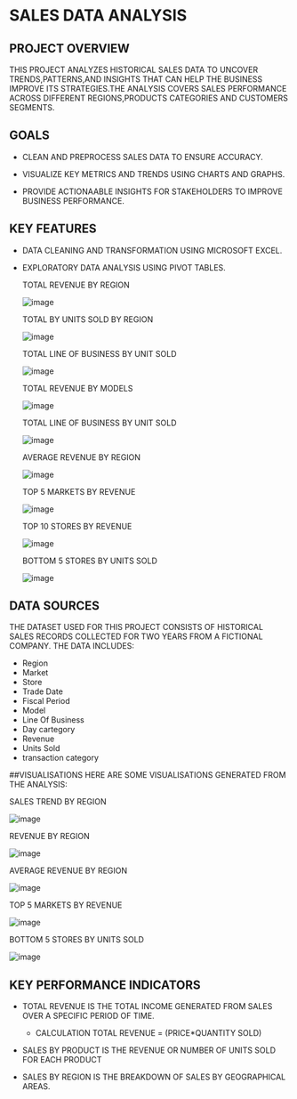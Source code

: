 # SALES DATA ANALYSIS

## PROJECT OVERVIEW
THIS PROJECT ANALYZES HISTORICAL SALES DATA TO UNCOVER TRENDS,PATTERNS,AND INSIGHTS THAT CAN HELP THE BUSINESS IMPROVE ITS STRATEGIES.THE ANALYSIS COVERS SALES PERFORMANCE ACROSS DIFFERENT REGIONS,PRODUCTS CATEGORIES AND CUSTOMERS SEGMENTS.

## GOALS
- CLEAN AND PREPROCESS SALES DATA TO ENSURE ACCURACY.

- VISUALIZE KEY METRICS AND TRENDS USING CHARTS AND GRAPHS.

- PROVIDE ACTIONAABLE INSIGHTS FOR STAKEHOLDERS TO IMPROVE BUSINESS PERFORMANCE.

## KEY FEATURES
- DATA CLEANING AND TRANSFORMATION USING MICROSOFT EXCEL.

- EXPLORATORY DATA ANALYSIS USING PIVOT TABLES.
  
  TOTAL REVENUE BY REGION	
	
  ![image](https://github.com/user-attachments/assets/fa065feb-94a7-4a5a-9c1f-8fb58cd7e5dd)

  TOTAL BY UNITS SOLD BY REGION		

  ![image](https://github.com/user-attachments/assets/b2fabf85-f8a4-4cd0-856c-f48c87c6947b)

  TOTAL LINE OF BUSINESS BY UNIT SOLD		
	
  ![image](https://github.com/user-attachments/assets/221fcce3-4879-4e4e-80ad-32698f3c04db)

  
  TOTAL REVENUE BY MODELS	

  ![image](https://github.com/user-attachments/assets/907bc4bd-1a85-4a53-bd6f-9e4f6a8f53b6)

  TOTAL LINE OF BUSINESS BY UNIT SOLD		

  ![image](https://github.com/user-attachments/assets/1ddf5dbc-2a6d-4c49-aed5-f272a5c17a79)

  AVERAGE  REVENUE BY REGION	
	
  ![image](https://github.com/user-attachments/assets/2ada411f-7e34-4736-b5a8-8d9bcc4d22ab)

  TOP 5 MARKETS BY REVENUE	

  ![image](https://github.com/user-attachments/assets/ae778fc3-2877-4999-9a8c-dba790e7e05d)

  TOP 10 STORES BY REVENUE	

  ![image](https://github.com/user-attachments/assets/92ce8a34-9e75-48b2-87df-12700327b0df)

  BOTTOM 5 STORES BY UNITS SOLD		
	
  ![image](https://github.com/user-attachments/assets/5c02a042-23ad-4519-b7e8-c061c8b551e1)

  


## DATA SOURCES
THE DATASET USED FOR THIS PROJECT CONSISTS OF HISTORICAL SALES RECORDS COLLECTED FOR TWO YEARS FROM A FICTIONAL  COMPANY.
THE DATA INCLUDES:
- Region
- Market
- Store
- Trade Date
- Fiscal Period
- Model
- Line Of Business
- Day cartegory
- Revenue
- Units Sold
- transaction category

##VISUALISATIONS
HERE ARE SOME VISUALISATIONS GENERATED FROM THE ANALYSIS:

SALES TREND BY REGION

![image](https://github.com/user-attachments/assets/81700fe6-66a0-4a61-b6d3-63a6037fcf70)

REVENUE BY REGION

![image](https://github.com/user-attachments/assets/505e92ba-2d4a-48f3-a997-5dfcb114ffd4)

AVERAGE REVENUE BY REGION

![image](https://github.com/user-attachments/assets/7f06ace7-39aa-48ab-b812-c455c52051ee)

TOP 5 MARKETS BY REVENUE

![image](https://github.com/user-attachments/assets/4ce4b976-140c-479a-8ead-a8cc7f5ab595)

BOTTOM 5 STORES BY UNITS SOLD

![image](https://github.com/user-attachments/assets/c26c1b48-cc16-484d-99dc-3a4a461022cf)


## KEY PERFORMANCE INDICATORS
- TOTAL REVENUE IS THE TOTAL INCOME GENERATED FROM SALES OVER A SPECIFIC PERIOD OF TIME.
  - CALCULATION
    TOTAL REVENUE = (PRICE*QUANTITY SOLD)

- SALES BY PRODUCT IS THE REVENUE OR NUMBER OF UNITS SOLD FOR EACH PRODUCT

- SALES BY REGION IS THE BREAKDOWN OF SALES BY GEOGRAPHICAL AREAS.

  
  
